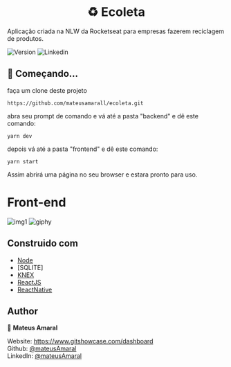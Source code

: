 <h1 align="center">♻ Ecoleta   </h1>

Aplicação criada na NLW da Rocketseat para empresas fazerem reciclagem de produtos.

<p>
  <img alt="Version" src="https://img.shields.io/badge/version-1.0.0-blue.svg?cacheSeconds=2592000" />
  <img alt="Linkedin" src="https://img.shields.io/github/followers/mateusamarall?style=social" />
</p>

## 🎯 Começando...

faça um clone deste projeto

```
https://github.com/mateusamarall/ecoleta.git
```

abra seu prompt de comando e vá até a pasta "backend" e dê este comando:

```
yarn dev
```

depois vá até a pasta "frontend" e dê este comando:

```
yarn start
```
Assim abrirá uma página no seu browser e estara pronto para uso.



# Front-end
![img1](https://user-images.githubusercontent.com/37390930/83811836-e96da580-a690-11ea-9f41-2a54aff29c3f.PNG)
![giphy](https://user-images.githubusercontent.com/37390930/83812203-7d3f7180-a691-11ea-96b2-433f7f2542ad.gif)




## Construido com

- [Node](https://nodejs.org/en/)
- [SQLITE] 
- [KNEX](http://knexjs.org/)
- [ReactJS](https://pt-br.reactjs.org/)
- [ReactNative](https://reactnative.dev/)



## Author

👤 **Mateus Amaral**

Website: https://www.gitshowcase.com/dashboard <br/>
Github: [@mateusAmaral](https://github.com/mateusamarall) <br/>
LinkedIn: [@mateusAmaral](https://www.linkedin.com/in/mateus-passos-amaral/)

